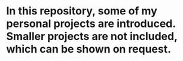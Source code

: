 # In this repository, some of my personal projects are introduced. Smaller projects are not included, which can be shown on request.
